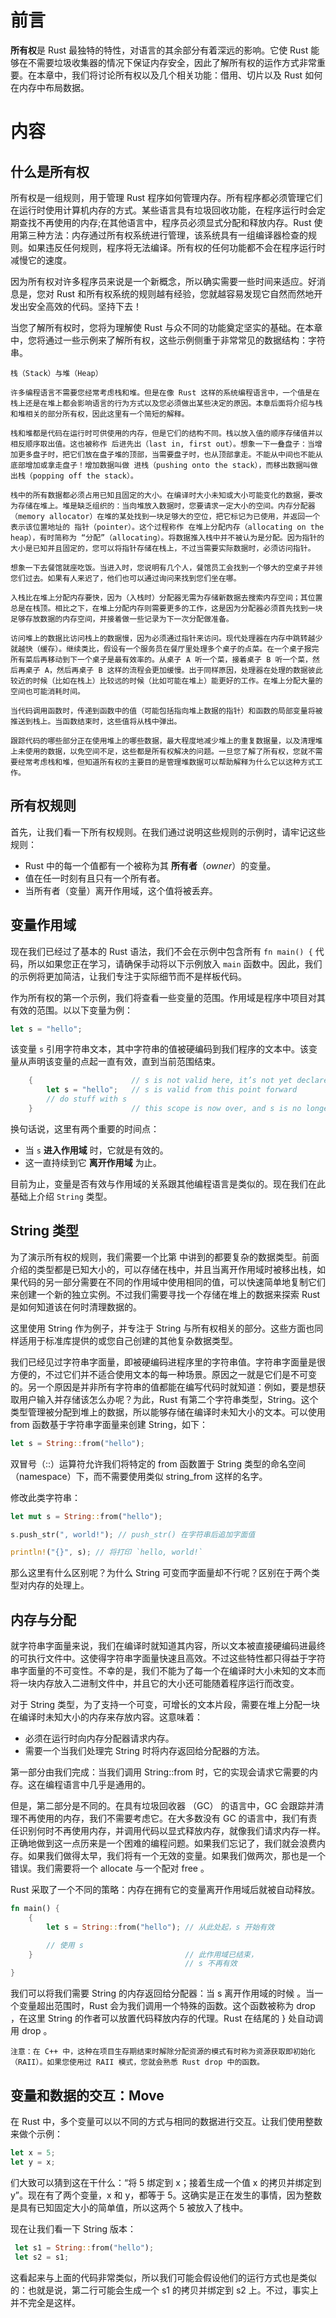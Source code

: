 # 前言
**所有权**是 Rust 最独特的特性，对语言的其余部分有着深远的影响。它使 Rust 能够在不需要垃圾收集器的情况下保证内存安全，因此了解所有权的运作方式非常重要。在本章中，我们将讨论所有权以及几个相关功能：借用、切片以及 Rust 如何在内存中布局数据。

# 内容

## 什么是所有权

所有权是一组规则，用于管理 Rust 程序如何管理内存。所有程序都必须管理它们在运行时使用计算机内存的方式。某些语言具有垃圾回收功能，在程序运行时会定期查找不再使用的内存;在其他语言中，程序员必须显式分配和释放内存。Rust 使用第三种方法：内存通过所有权系统进行管理，该系统具有一组编译器检查的规则。如果违反任何规则，程序将无法编译。所有权的任何功能都不会在程序运行时减慢它的速度。

因为所有权对许多程序员来说是一个新概念，所以确实需要一些时间来适应。好消息是，您对 Rust 和所有权系统的规则越有经验，您就越容易发现它自然而然地开发出安全高效的代码。坚持下去！

当您了解所有权时，您将为理解使 Rust 与众不同的功能奠定坚实的基础。在本章中，您将通过一些示例来了解所有权，这些示例侧重于非常常见的数据结构：字符串。

```text
栈（Stack）与堆（Heap）

许多编程语言不需要您经常考虑栈和堆。但是在像 Rust 这样的系统编程语言中，一个值是在栈上还是在堆上都会影响语言的行为方式以及您必须做出某些决定的原因。本章后面将介绍与栈和堆相关的部分所有权，因此这里有一个简短的解释。

栈和堆都是代码在运行时可供使用的内存，但是它们的结构不同。栈以放入值的顺序存储值并以相反顺序取出值。这也被称作 后进先出（last in, first out）。想象一下一叠盘子：当增加更多盘子时，把它们放在盘子堆的顶部，当需要盘子时，也从顶部拿走。不能从中间也不能从底部增加或拿走盘子！增加数据叫做 进栈（pushing onto the stack），而移出数据叫做 出栈（popping off the stack）。

栈中的所有数据都必须占用已知且固定的大小。在编译时大小未知或大小可能变化的数据，要改为存储在堆上。堆是缺乏组织的：当向堆放入数据时，您要请求一定大小的空间。内存分配器（memory allocator）在堆的某处找到一块足够大的空位，把它标记为已使用，并返回一个表示该位置地址的 指针（pointer）。这个过程称作 在堆上分配内存（allocating on the heap），有时简称为 “分配”（allocating）。将数据推入栈中并不被认为是分配。因为指针的大小是已知并且固定的，您可以将指针存储在栈上，不过当需要实际数据时，必须访问指针。

想象一下去餐馆就座吃饭。当进入时，您说明有几个人，餐馆员工会找到一个够大的空桌子并领您们过去。如果有人来迟了，他们也可以通过询问来找到您们坐在哪。

入栈比在堆上分配内存要快，因为（入栈时）分配器无需为存储新数据去搜索内存空间；其位置总是在栈顶。相比之下，在堆上分配内存则需要更多的工作，这是因为分配器必须首先找到一块足够存放数据的内存空间，并接着做一些记录为下一次分配做准备。

访问堆上的数据比访问栈上的数据慢，因为必须通过指针来访问。现代处理器在内存中跳转越少就越快（缓存）。继续类比，假设有一个服务员在餐厅里处理多个桌子的点菜。在一个桌子报完所有菜后再移动到下一个桌子是最有效率的。从桌子 A 听一个菜，接着桌子 B 听一个菜，然后再桌子 A，然后再桌子 B 这样的流程会更加缓慢。出于同样原因，处理器在处理的数据彼此较近的时候（比如在栈上）比较远的时候（比如可能在堆上）能更好的工作。在堆上分配大量的空间也可能消耗时间。

当代码调用函数时，传递到函数中的值（可能包括指向堆上数据的指针）和函数的局部变量将被推送到栈上。当函数结束时，这些值将从栈中弹出。

跟踪代码的哪些部分正在使用堆上的哪些数据，最大程度地减少堆上的重复数据量，以及清理堆上未使用的数据，以免空间不足，这些都是所有权解决的问题。一旦您了解了所有权，您就不需要经常考虑栈和堆，但知道所有权的主要目的是管理堆数据可以帮助解释为什么它以这种方式工作。
```

## 所有权规则

首先，让我们看一下所有权规则。在我们通过说明这些规则的示例时，请牢记这些规则：

- Rust 中的每一个值都有一个被称为其 **所有者**（*owner*）的变量。
- 值在任一时刻有且只有一个所有者。
- 当所有者（变量）离开作用域，这个值将被丢弃。

## 变量作用域

现在我们已经过了基本的 Rust 语法，我们不会在示例中包含所有 `fn main() {` 代码，所以如果您正在学习，请确保手动将以下示例放入 `main` 函数中。因此，我们的示例将更加简洁，让我们专注于实际细节而不是样板代码。

作为所有权的第一个示例，我们将查看一些变量的范围。作用域是程序中项目对其有效的范围。以以下变量为例：

```rust
let s = "hello";
```

该变量 `s` 引用字符串文本，其中字符串的值被硬编码到我们程序的文本中。该变量从声明该变量的点起一直有效，直到当前范围结束。

```rust
    {                      // s is not valid here, it’s not yet declared
        let s = "hello";   // s is valid from this point forward
        // do stuff with s
    }                      // this scope is now over, and s is no longer valid
```

换句话说，这里有两个重要的时间点：

- 当 `s` **进入作用域** 时，它就是有效的。
- 这一直持续到它 **离开作用域** 为止。

目前为止，变量是否有效与作用域的关系跟其他编程语言是类似的。现在我们在此基础上介绍 `String` 类型。

## String 类型

为了演示所有权的规则，我们需要一个比第 中讲到的都要复杂的数据类型。前面介绍的类型都是已知大小的，可以存储在栈中，并且当离开作用域时被移出栈，如果代码的另一部分需要在不同的作用域中使用相同的值，可以快速简单地复制它们来创建一个新的独立实例。不过我们需要寻找一个存储在堆上的数据来探索 Rust 是如何知道该在何时清理数据的。

这里使用 String 作为例子，并专注于 String 与所有权相关的部分。这些方面也同样适用于标准库提供的或您自己创建的其他复杂数据类型。

我们已经见过字符串字面量，即被硬编码进程序里的字符串值。字符串字面量是很方便的，不过它们并不适合使用文本的每一种场景。原因之一就是它们是不可变的。另一个原因是并非所有字符串的值都能在编写代码时就知道：例如，要是想获取用户输入并存储该怎么办呢？为此，Rust 有第二个字符串类型，String。这个类型管理被分配到堆上的数据，所以能够存储在编译时未知大小的文本。可以使用 from 函数基于字符串字面量来创建 String，如下：
```rust
let s = String::from("hello");
```

双冒号（::）运算符允许我们将特定的 from 函数置于 String 类型的命名空间（namespace）下，而不需要使用类似 string_from 这样的名字。

修改此类字符串：
```rust
let mut s = String::from("hello");

s.push_str(", world!"); // push_str() 在字符串后追加字面值

println!("{}", s); // 将打印 `hello, world!`
```
那么这里有什么区别呢？为什么 String 可变而字面量却不行呢？区别在于两个类型对内存的处理上。

## 内存与分配
就字符串字面量来说，我们在编译时就知道其内容，所以文本被直接硬编码进最终的可执行文件中。这使得字符串字面量快速且高效。不过这些特性都只得益于字符串字面量的不可变性。不幸的是，我们不能为了每一个在编译时大小未知的文本而将一块内存放入二进制文件中，并且它的大小还可能随着程序运行而改变。

对于 String 类型，为了支持一个可变，可增长的文本片段，需要在堆上分配一块在编译时未知大小的内存来存放内容。这意味着：

- 必须在运行时向内存分配器请求内存。
- 需要一个当我们处理完 String 时将内存返回给分配器的方法。

第一部分由我们完成：当我们调用 String::from 时，它的实现会请求它需要的内存。这在编程语言中几乎是通用的。

但是，第二部分是不同的。在具有垃圾回收器 （GC） 的语言中，GC 会跟踪并清理不再使用的内存，我们不需要考虑它。在大多数没有 GC 的语言中，我们有责任识别何时不再使用内存，并调用代码以显式释放内存，就像我们请求内存一样。
正确地做到这一点历来是一个困难的编程问题。如果我们忘记了，我们就会浪费内存。如果我们做得太早，我们将有一个无效的变量。如果我们做两次，那也是一个错误。我们需要将一个 allocate 与一个配对 free 。

Rust 采取了一个不同的策略：内存在拥有它的变量离开作用域后就被自动释放。
```rust
fn main() {
    {
        let s = String::from("hello"); // 从此处起，s 开始有效

        // 使用 s
    }                                  // 此作用域已结束，
                                       // s 不再有效
}
```

我们可以将我们需要 String 的内存返回给分配器：当 s 离开作用域的时候 。当一个变量超出范围时，Rust 会为我们调用一个特殊的函数。这个函数被称为 drop ，在这里 String 的作者可以放置代码释放内存的代理。Rust 在结尾的 } 处自动调用 drop 。

```text
注意：在 C++ 中，这种在项目生存期结束时解除分配资源的模式有时称为资源获取即初始化 （RAII）。如果您使用过 RAII 模式，您就会熟悉 Rust drop 中的函数。
```

## 变量和数据的交互：Move
在 Rust 中，多个变量可以以不同的方式与相同的数据进行交互。让我们使用整数来做个示例：
```rust
let x = 5;
let y = x;
```
们大致可以猜到这在干什么：“将 5 绑定到 x；接着生成一个值 x 的拷贝并绑定到 y”。现在有了两个变量，x 和 y，都等于 5。这确实是正在发生的事情，因为整数是具有已知固定大小的简单值，所以这两个 5 被放入了栈中。

现在让我们看一下 String 版本：

```rust
 let s1 = String::from("hello");
 let s2 = s1;
```

这看起来与上面的代码非常类似，所以我们可能会假设他们的运行方式也是类似的：也就是说，第二行可能会生成一个 s1 的拷贝并绑定到 s2 上。不过，事实上并不完全是这样。